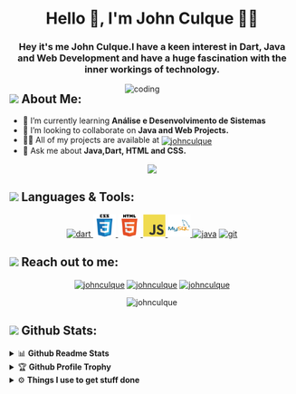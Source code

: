 <h1 align="center">Hello 👋, I'm John Culque 🎯️🚀️</h1>
<h3 align="center">Hey it's me John Culque.I have a keen interest in Dart, Java and Web Development and have a huge fascination with the inner workings of technology.</h3>

<img align="right" alt="coding" width="300" src="https://media.giphy.com/media/lP8xu5t2DLGG045H8F/giphy.gif">

## <img src="https://media.giphy.com/media/WUlplcMpOCEmTGBtBW/giphy.gif" width="40"> **About Me:**


- 🌱 I’m currently learning **Análise e Desenvolvimento de Sistemas**
- 👯 I’m looking to collaborate on **Java and Web Projects.**
- 👨‍💻 All of my projects are available at <a href="https://github.com/johnculque?tab=repositories" target="blank"><img align="center" src="https://raw.githubusercontent.com/rahuldkjain/github-profile-readme-generator/master/src/images/icons/Social/github.svg" alt="johnculque" height="30" width="40" /></a>
- 💬 Ask me about **Java,Dart, HTML and CSS.**

<p align="center">
   <img align="center" src="https://github-readme-streak-stats.herokuapp.com/?user=johnculque&theme=radical&hide_border=true"/>
</p>

## <img src="https://media.giphy.com/media/j2pOGeGYKe2xCCKwfi/giphy.gif" width="40"> **Languages & Tools:**

<p align="center"> 
<a href="https://dart.dev/" target="_blank"> <img src="https://upload.wikimedia.org/wikipedia/commons/9/91/Dart-logo-icon.svg" alt="dart" width="40" height="40"/> </a> 
 <a href="https://www.w3schools.com/css/" target="_blank"> <img src="https://raw.githubusercontent.com/devicons/devicon/master/icons/css3/css3-original-wordmark.svg" alt="css3" width="40" height="40"/> </a> </a> <a href="https://www.w3.org/html/" target="_blank"> <img src="https://raw.githubusercontent.com/devicons/devicon/master/icons/html5/html5-original-wordmark.svg" alt="html5" width="40" height="40"/> </a><a href="https://developer.mozilla.org/en-US/docs/Web/JavaScript" target="_blank"> <img src="https://raw.githubusercontent.com/devicons/devicon/master/icons/javascript/javascript-original.svg" alt="javascript" width="40" height="40"/> </a> 	 <a href="https://www.mysql.com/" target="_blank"> <img src="https://raw.githubusercontent.com/devicons/devicon/master/icons/mysql/mysql-original-wordmark.svg" alt="mysql" width="40" height="40"/> </a>
<a href="https://www.java.com/en/" target="_blank"> <img src="https://cdn.jsdelivr.net/gh/devicons/devicon/icons/java/java-original.svg"  alt="java" width="40" height="40" /></a> </a><a href="https://git-scm.com/" target="_blank"><img src="https://cdn.jsdelivr.net/gh/devicons/devicon/icons/git/git-original.svg" alt="git" width="40" height="40"/> </a>
</p>

## <img src="https://media.giphy.com/media/LnQjpWaON8nhr21vNW/giphy.gif" width="40"> **Reach out to me:** ️

<p align="center">
<a href="https://www.linkedin.com/in/brandy-jonh-culque/" target="_blank"><img align="center" src="https://img.shields.io/badge/-LinkedIn-0e76a8?style=flat-square&logo=Linkedin&logoColor=white" alt="johnculque" /></a>
<a href="https://github.com/johnculque" target="_blank"><img align="center" src="https://img.shields.io/badge/Website-3b5998?style=flat-square&logo=google-chrome&logoColor=white" alt="johnculque" /></a>
<a href="brandysernaque@gmail.com" target="_blank"><img align="center" src="https://img.shields.io/badge/-Gmail-EA4335?style=flat-square&logo=Gmail&logoColor=white" alt="johnculque" /></a>
<p align="center"> <img src="https://komarev.com/ghpvc/?username=johnculque&label=Visitors&color=0088cc&style=flat-square" alt="johnculque" /> </p>

## <img src="https://media.giphy.com/media/ZCN6F3FAkwsyOGU2RS/giphy.gif" width="40"> **Github Stats:**

<details>
  <summary>📊 <b>Github Readme Stats</b></summary>
 <br />
 <p align="center">
  <a href="https://github.com/johnculque">
   <img width="430" align="center" src="https://github-readme-stats.vercel.app/api?username=johnculque&show_icons=true&theme=radical&count_private=true">
  </a>
  <a href="https://github.com/johnculque/github-readme-stats">
    <img align="center" src="https://github-readme-stats.anuraghazra1.vercel.app/api/top-langs/?username=johnculque&layout=compact&theme=radical&langs_count=6" />
  </a>
 </p>
</details>

<details>
 <summary>🏆 <b>Github Profile Trophy</b></summary>
 <br />
 <p align="center">
  <a href="https://github.com/ryo-ma/github-profile-trophy">
   <img src="https://github-profile-trophy.vercel.app/?username=johnculque&column=8&theme=darkhub"/>
  </a>
 </p>
</details>


<details>
  <br />
  <summary>⚙️ <b> Things I use to get stuff done</b></summary>
  	<ul>
  	   <li><b>OS:</b> Windows 10 </li>
	     <li><b>Laptop: </b> Dell  (CORE I7)</li>
  	   <li><b>Browser: </b> Chrome Web Browser</li>
	     <li><b>Code Editor:</b> VSCode - The best editor out there.</li>
	     <li><b>To Stay Updated:</b> Linkedin </li>
	    <br />
	</ul>
</details>

